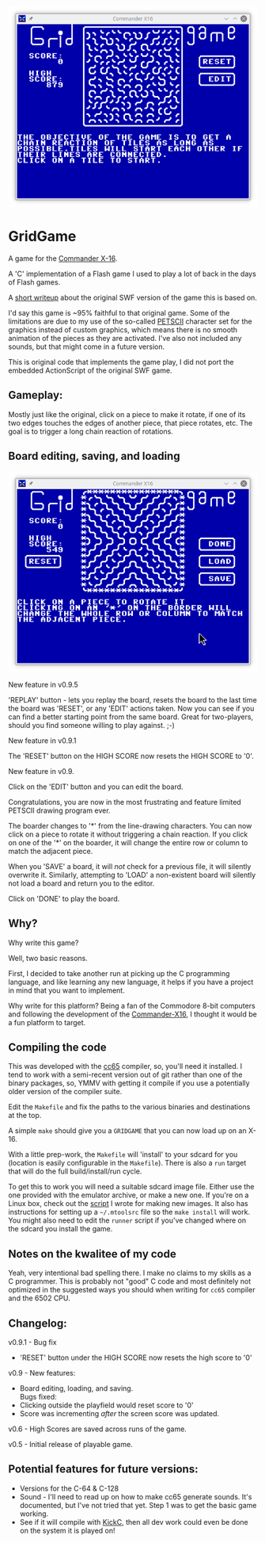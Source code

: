 ![gridgame](gridgame.png)

# GridGame

A game for the [Commander X-16](https://www.commanderx16.com).

A 'C' implementation of a Flash game I used to play a lot of back in the
days of Flash games.

A [short writeup](https://jayisgames.com/review/gridgame.php) about the
original SWF version of the game this is based on.

I'd say this game is ~95% faithful to that original game.
Some of the limitations are due to my use of the so-called
[PETSCII](https://en.wikipedia.org/wiki/PETSCII) character set for the
graphics instead of custom graphics, which means there is no smooth
animation of the pieces as they are activated.  I've also not included
any sounds, but that might come in a future version.

This is original code that implements the game play, I did not port the
embedded ActionScript of the original SWF game.

## Gameplay:

Mostly just like the original, click on a piece to make it rotate,
if one of its two edges touches the edges of another piece, that
piece rotates, etc.  The goal is to trigger a long chain reaction of
rotations.

## Board editing, saving, and loading
![gridedit](gridedit.png)

New feature in v0.9.5

'REPLAY' button - lets you replay the board, resets the board to the
last time the board was 'RESET', or any 'EDIT' actions taken.  Now you
can see if you can find a better starting point from the same board.
Great for two-players, should you find someone willing to play against.
;-)

New feature in v0.9.1

The 'RESET' button on the HIGH SCORE now resets the HIGH SCORE to
'0'.

New feature in v0.9.

Click on the 'EDIT' button and you can edit the board.  

Congratulations, you are now in the most frustrating and feature limited
PETSCII drawing program ever.

The boarder changes to '\*' from the line-drawing characters.  You can
now click on a piece to rotate it without triggering a chain reaction.
If you click on one of the '\*' on the boarder, it will change the
entire row or column to match the adjacent piece.

When you 'SAVE' a board, it will *not* check for a previous file,
it will silently overwrite it.  Similarly, attempting to 'LOAD' a
non-existent board will silently not load a board and return you to the
editor.

Click on 'DONE' to play the board.

## Why?

Why write this game?  

Well, two basic reasons.  

First, I decided to take another run at picking up the C programming
language, and like learning any new language, it helps if you have a
project in mind that you want to implement.

Why write for this platform?  Being a fan of the Commodore
8-bit computers and following the development of the
[Commander-X16](https://www.commanderx16.com/), I thought it would be a
fun platform to target.

## Compiling the code

This was developed with the [cc65](https://cc65.github.io/) compiler,
so, you'll need it installed.  I tend to work with a semi-recent version
out of git rather than one of the binary packages, so, YMMV with getting
it compile if you use a potentially older version of the compiler suite.

Edit the `Makefile` and fix the paths to the various binaries and
destinations at the top.

A simple `make` should give you a `GRIDGAME` that you can now load up on
an X-16.

With a little prep-work, the `Makefile` will 'install' to your sdcard
for you (location is easily configurable in the `Makefile`).  There is
also a `run` target that will do the full build/install/run cycle.

To get this to work you will need a suitable sdcard image
file.  Either use the one provided with the emulator archive,
or make a new one.  If you're on a Linux box, check out the
[script](https://github.com/mparson/mkcard) I wrote for making new
images.  It also has instructions for setting up a `~/.mtoolsrc` file so
the `make install` will work.  You might also need to edit the `runner`
script if you've changed where on the sdcard you install the game.

## Notes on the kwalitee of my code

Yeah, very intentional bad spelling there.  I make no claims to my
skills as a C programmer.  This is probably not "good" C code and most
definitely not optimized in the suggested ways you should when writing
for `cc65` compiler and the 6502 CPU.

## Changelog:

v0.9.1 - Bug fix
 - 'RESET' button under the HIGH SCORE now resets the high score to '0'  

v0.9 - New features:
 - Board editing, loading, and saving.  
Bugs fixed: 
 - Clicking outside the playfield would reset score to '0'  
 - Score was incrementing *after* the screen score was updated.
 
v0.6 - High Scores are saved across runs of the game.  

v0.5 - Initial release of playable game.

## Potential features for future versions:

* Versions for the C-64 & C-128
* Sound - I'll need to read up on how to make cc65 generate sounds.
  It's documented, but I've not tried that yet.  Step 1 was to get the
  basic game working.
* See if it will compile with [KickC](https://gitlab.com/camelot/kickc),
  then all dev work could even be done on the system it is played on!
